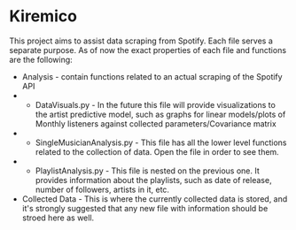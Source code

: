 # Kiremico 
This project aims to assist data scraping from Spotify. 
Each file serves a separate purpose. As of now the exact properties of each file and functions are the 
following:
* Analysis - contain functions related to an actual scraping of the Spotify API
* * DataVisuals.py - In the future this file will provide visualizations to the artist predictive model, such as graphs for linear models/plots of Monthly listeners against collected parameters/Covariance matrix
* * SingleMusicianAnalysis.py - This file has all the lower level functions related to the collection of data. Open the file in order to see them. 
* * PlaylistAnalysis.py - This file is nested on the previous one. It provides information about the playlists, such as date of release, number of followers, artists in it, etc.
* Collected Data - This is where the currently collected data is stored, and it's strongly suggested that any new file with information should be stroed here as well. 